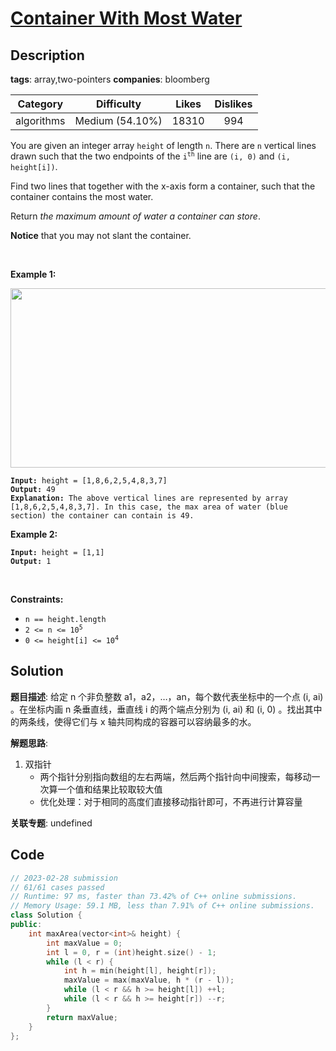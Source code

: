 # [Container With Most Water](https://leetcode.com/problems/container-with-most-water/description/)

## Description

**tags**: array,two-pointers
**companies**: bloomberg

|  Category  |   Difficulty    | Likes | Dislikes |
| :--------: | :-------------: | :---: | :------: |
| algorithms | Medium (54.10%) | 18310 |   994    |

<p>You are given an integer array <code>height</code> of length <code>n</code>. There are <code>n</code> vertical lines drawn such that the two endpoints of the <code>i<sup>th</sup></code> line are <code>(i, 0)</code> and <code>(i, height[i])</code>.</p>

<p>Find two lines that together with the x-axis form a container, such that the container contains the most water.</p>

<p>Return <em>the maximum amount of water a container can store</em>.</p>

<p><strong>Notice</strong> that you may not slant the container.</p>

<p>&nbsp;</p>
<p><strong>Example 1:</strong></p>
<img alt="" src="https://s3-lc-upload.s3.amazonaws.com/uploads/2018/07/17/question_11.jpg" style="width: 600px; height: 287px;" />
<pre><code><strong>Input:</strong> height = [1,8,6,2,5,4,8,3,7]
<strong>Output:</strong> 49
<strong>Explanation:</strong> The above vertical lines are represented by array [1,8,6,2,5,4,8,3,7]. In this case, the max area of water (blue section) the container can contain is 49.</code></pre>

<p><strong>Example 2:</strong></p>

<pre><code><strong>Input:</strong> height = [1,1]
<strong>Output:</strong> 1</code></pre>

<p>&nbsp;</p>
<p><strong>Constraints:</strong></p>

<ul>
	<li><code>n == height.length</code></li>
	<li><code>2 &lt;= n &lt;= 10<sup>5</sup></code></li>
	<li><code>0 &lt;= height[i] &lt;= 10<sup>4</sup></code></li>
</ul>

## Solution

**题目描述**: 给定 n 个非负整数 a1，a2，…，an，每个数代表坐标中的一个点 (i, ai) 。在坐标内画 n 条垂直线，垂直线 i 的两个端点分别为 (i, ai) 和 (i, 0) 。找出其中的两条线，使得它们与 x 轴共同构成的容器可以容纳最多的水。

**解题思路**:

1. 双指针
   - 两个指针分别指向数组的左右两端，然后两个指针向中间搜索，每移动一次算一个值和结果比较取较大值
   - 优化处理：对于相同的高度们直接移动指针即可，不再进行计算容量

**关联专题**: undefined

## Code

```cpp
// 2023-02-28 submission
// 61/61 cases passed
// Runtime: 97 ms, faster than 73.42% of C++ online submissions.
// Memory Usage: 59.1 MB, less than 7.91% of C++ online submissions.
class Solution {
public:
    int maxArea(vector<int>& height) {
        int maxValue = 0;
        int l = 0, r = (int)height.size() - 1;
        while (l < r) {
            int h = min(height[l], height[r]);
            maxValue = max(maxValue, h * (r - l));
            while (l < r && h >= height[l]) ++l;
            while (l < r && h >= height[r]) --r;
        }
        return maxValue;
    }
};
```
